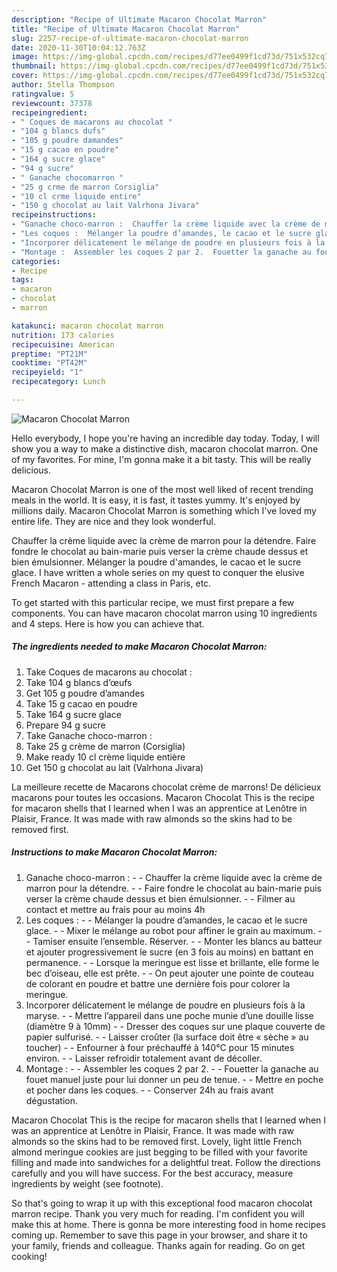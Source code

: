 ```yaml
---
description: "Recipe of Ultimate Macaron Chocolat Marron"
title: "Recipe of Ultimate Macaron Chocolat Marron"
slug: 2257-recipe-of-ultimate-macaron-chocolat-marron
date: 2020-11-30T10:04:12.763Z
image: https://img-global.cpcdn.com/recipes/d77ee0499f1cd73d/751x532cq70/macaron-chocolat-marron-photo-principale-de-la-recette.jpg
thumbnail: https://img-global.cpcdn.com/recipes/d77ee0499f1cd73d/751x532cq70/macaron-chocolat-marron-photo-principale-de-la-recette.jpg
cover: https://img-global.cpcdn.com/recipes/d77ee0499f1cd73d/751x532cq70/macaron-chocolat-marron-photo-principale-de-la-recette.jpg
author: Stella Thompson
ratingvalue: 5
reviewcount: 37378
recipeingredient:
- " Coques de macarons au chocolat "
- "104 g blancs dufs"
- "105 g poudre damandes"
- "15 g cacao en poudre"
- "164 g sucre glace"
- "94 g sucre"
- " Ganache chocomarron "
- "25 g crme de marron Corsiglia"
- "10 cl crme liquide entire"
- "150 g chocolat au lait Valrhona Jivara"
recipeinstructions:
- "Ganache choco-marron :  Chauffer la crème liquide avec la crème de marron pour la détendre.  Faire fondre le chocolat au bain-marie puis verser la crème chaude dessus et bien émulsionner.  Filmer au contact et mettre au frais pour au moins 4h"
- "Les coques :  Mélanger la poudre d’amandes, le cacao et le sucre glace.  Mixer le mélange au robot pour affiner le grain au maximum.  Tamiser ensuite l’ensemble. Réserver.  Monter les blancs au batteur et ajouter progressivement le sucre (en 3 fois au moins) en battant en permanence.  Lorsque la meringue est lisse et brillante, elle forme le bec d’oiseau, elle est prête.  On peut ajouter une pointe de couteau de colorant en poudre et battre une dernière fois pour colorer la meringue."
- "Incorporer délicatement le mélange de poudre en plusieurs fois à la maryse.  Mettre l’appareil dans une poche munie d’une douille lisse (diamètre 9 à 10mm)  Dresser des coques sur une plaque couverte de papier sulfurisé.  Laisser croûter (la surface doit être « sèche » au toucher)  Enfourner à four préchauffé à 140°C pour 15 minutes environ.  Laisser refroidir totalement avant de décoller."
- "Montage :  Assembler les coques 2 par 2.  Fouetter la ganache au fouet manuel juste pour lui donner un peu de tenue.  Mettre en poche et pocher dans les coques.  Conserver 24h au frais avant dégustation."
categories:
- Recipe
tags:
- macaron
- chocolat
- marron

katakunci: macaron chocolat marron 
nutrition: 173 calories
recipecuisine: American
preptime: "PT21M"
cooktime: "PT42M"
recipeyield: "1"
recipecategory: Lunch

---
```



![Macaron Chocolat Marron](https://img-global.cpcdn.com/recipes/d77ee0499f1cd73d/751x532cq70/macaron-chocolat-marron-photo-principale-de-la-recette.jpg)

Hello everybody, I hope you're having an incredible day today. Today, I will show you a way to make a distinctive dish, macaron chocolat marron. One of my favorites. For mine, I'm gonna make it a bit tasty. This will be really delicious.

Macaron Chocolat Marron is one of the most well liked of recent trending meals in the world. It is easy, it is fast, it tastes yummy. It's enjoyed by millions daily. Macaron Chocolat Marron is something which I've loved my entire life. They are nice and they look wonderful.

Chauffer la crème liquide avec la crème de marron pour la détendre. Faire fondre le chocolat au bain-marie puis verser la crème chaude dessus et bien émulsionner. Mélanger la poudre d&#39;amandes, le cacao et le sucre glace. I have written a whole series on my quest to conquer the elusive French Macaron - attending a class in Paris, etc.


To get started with this particular recipe, we must first prepare a few components. You can have macaron chocolat marron using 10 ingredients and 4 steps. Here is how you can achieve that.

<!--inarticleads1-->

##### The ingredients needed to make Macaron Chocolat Marron:

1. Take  Coques de macarons au chocolat :
1. Take 104 g blancs d’œufs
1. Get 105 g poudre d’amandes
1. Take 15 g cacao en poudre
1. Take 164 g sucre glace
1. Prepare 94 g sucre
1. Take  Ganache choco-marron :
1. Take 25 g crème de marron (Corsiglia)
1. Make ready 10 cl crème liquide entière
1. Get 150 g chocolat au lait (Valrhona Jivara)


La meilleure recette de Macarons chocolat crème de marrons! De délicieux macarons pour toutes les occasions. Macaron Chocolat This is the recipe for macaron shells that I learned when I was an apprentice at Lenôtre in Plaisir, France. It was made with raw almonds so the skins had to be removed first. 

<!--inarticleads2-->

##### Instructions to make Macaron Chocolat Marron:

1. Ganache choco-marron : -  - Chauffer la crème liquide avec la crème de marron pour la détendre. -  - Faire fondre le chocolat au bain-marie puis verser la crème chaude dessus et bien émulsionner. -  - Filmer au contact et mettre au frais pour au moins 4h
1. Les coques : -  - Mélanger la poudre d’amandes, le cacao et le sucre glace. -  - Mixer le mélange au robot pour affiner le grain au maximum. -  - Tamiser ensuite l’ensemble. Réserver. -  - Monter les blancs au batteur et ajouter progressivement le sucre (en 3 fois au moins) en battant en permanence. -  - Lorsque la meringue est lisse et brillante, elle forme le bec d’oiseau, elle est prête. -  - On peut ajouter une pointe de couteau de colorant en poudre et battre une dernière fois pour colorer la meringue.
1. Incorporer délicatement le mélange de poudre en plusieurs fois à la maryse. -  - Mettre l’appareil dans une poche munie d’une douille lisse (diamètre 9 à 10mm) -  - Dresser des coques sur une plaque couverte de papier sulfurisé. -  - Laisser croûter (la surface doit être « sèche » au toucher) -  - Enfourner à four préchauffé à 140°C pour 15 minutes environ. -  - Laisser refroidir totalement avant de décoller.
1. Montage : -  - Assembler les coques 2 par 2. -  - Fouetter la ganache au fouet manuel juste pour lui donner un peu de tenue. -  - Mettre en poche et pocher dans les coques. -  - Conserver 24h au frais avant dégustation.


Macaron Chocolat This is the recipe for macaron shells that I learned when I was an apprentice at Lenôtre in Plaisir, France. It was made with raw almonds so the skins had to be removed first. Lovely, light little French almond meringue cookies are just begging to be filled with your favorite filling and made into sandwiches for a delightful treat. Follow the directions carefully and you will have success. For the best accuracy, measure ingredients by weight (see footnote). 

So that's going to wrap it up with this exceptional food macaron chocolat marron recipe. Thank you very much for reading. I'm confident you will make this at home. There is gonna be more interesting food in home recipes coming up. Remember to save this page in your browser, and share it to your family, friends and colleague. Thanks again for reading. Go on get cooking!
